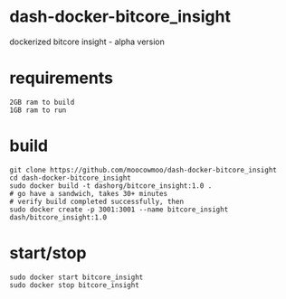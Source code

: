 # dash-docker-bitcore_insight

dockerized bitcore insight - alpha version

# requirements

    2GB ram to build
    1GB ram to run

# build

    git clone https://github.com/moocowmoo/dash-docker-bitcore_insight
    cd dash-docker-bitcore_insight
    sudo docker build -t dashorg/bitcore_insight:1.0 .
    # go have a sandwich, takes 30+ minutes
    # verify build completed successfully, then
    sudo docker create -p 3001:3001 --name bitcore_insight dash/bitcore_insight:1.0

# start/stop

    sudo docker start bitcore_insight
    sudo docker stop bitcore_insight
